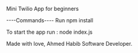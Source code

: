 Mini Twilio App for beginners


----Commands----
Run npm install

To start the app run : node index.js

Made with love, Ahmed Habib Software Developer.
